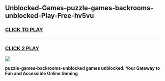 
## Unblocked-Games-puzzle-games-backrooms-unblocked-Play-Free-hv5vu
<h3>
<a href="https://premium76.site?title=puzzle-games-backrooms-unblocked&ref=23A">CLICK TO PLAY</a></h3>
<hr>

<h3>
<a href="https://premium76.site?title=puzzle-games-backrooms-unblocked&ref=23A">CLICK 2 PLAY</a>
  
</h3>

<a href="https://premium76.site?title=puzzle-games-backrooms-unblocked&ref=23A"><img src="https://clearcache.store/games.png"></a>


**puzzle-games-backrooms-unblocked games unblocked: Your Gateway to Fun and Accessible Online Gaming**
